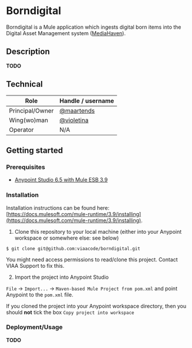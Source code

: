 # Borndigital

Borndigital is a Mule application which ingests digital born items into the
Digital Asset Management system ([MediaHaven](https://www.mediahaven.com)).

## Description

**TODO**

## Technical

|Role              | Handle / username|
| -------------    |--------------| 
|Principal/Owner   | [@maartends](https://github.com/maartends) | 
|Wing(wo)man       | [@violetina](https://github.com/violetina) |
|Operator          | N/A |

## Getting started

### Prerequisites

- [Anypoint Studio 6.5 with Mule ESB 3.9](https://www.mulesoft.com/lp/dl/studio/previous)

### Installation

Installation instructions can be found here:
[https://docs.mulesoft.com/mule-runtime/3.9/installing](https://docs.mulesoft.com/mule-runtime/3.9/installing).

1) Clone this repository to your local machine (either into your Anypoint
workspace or somewhere else: see below)

```
$ git clone git@github.com:viaacode/borndigital.git
```

You might need access permissions to read/clone this project. Contact VIAA
Support to fix this.

2) Import the project into Anypoint Studio

`File` → `Import...` → `Maven-based Mule Project from pom.xml` and point
Anypoint to the `pom.xml` file.

If you cloned the project into your Anypoint workspace directory, then you
should **not** tick the box `Copy project into workspace`

### Deployment/Usage

**TODO**
